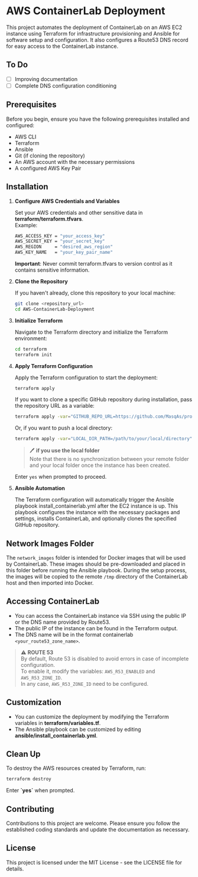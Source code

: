 # AWS ContainerLab Deployment

This project automates the deployment of ContainerLab on an AWS EC2 instance using Terraform for infrastructure provisioning and Ansible for software setup and configuration. It also configures a Route53 DNS record for easy access to the ContainerLab instance.

## To Do

- [ ] Improving documentation
- [ ] Complete DNS configuration conditioning

## Prerequisites

Before you begin, ensure you have the following prerequisites installed and configured:

- AWS CLI
- Terraform
- Ansible
- Git (if cloning the repository)
- An AWS account with the necessary permissions
- A configured AWS Key Pair

## Installation

1. **Configure AWS Credentials and Variables**

    Set your AWS credentials and other sensitive data in **terraform/terraform.tfvars**.  
    Example:

    ```bash
    AWS_ACCESS_KEY = "your_access_key"
    AWS_SECRET_KEY = "your_secret_key"
    AWS_REGION     = "desired_aws_region"
    AWS_KEY_NAME   = "your_key_pair_name"
    ```

    **Important**: Never commit terraform.tfvars to version control as it contains sensitive information.

2. **Clone the Repository**

   If you haven't already, clone this repository to your local machine:

   ```bash
   git clone <repository_url>
   cd AWS-ContainerLab-Deployment
   ```

3. **Initialize Terraform**

    Navigate to the Terraform directory and initialize the Terraform environment:

    ```bash
    cd terraform
    terraform init
    ```

4. **Apply Terraform Configuration**

    Apply the Terraform configuration to start the deployment:

    ```bash
    terraform apply
    ```

    If you want to clone a specific GitHub repository during installation, pass the repository URL as a variable:

    ```bash
    terraform apply -var="GITHUB_REPO_URL=https://github.com/MasqAs/projet-vxlan-automation"
    ```

    Or, if you want to push a local directory:

    ```bash
    terraform apply -var="LOCAL_DIR_PATH=/path/to/your/local/directory"
    ```

    >:pen:  **if you use the local folder**  
    >Note that there is no synchronization between your remote folder and your local folder once the instance has been created.

    Enter `yes` when prompted to proceed.

5. **Ansible Automation**

    The Terraform configuration will automatically trigger the Ansible playbook install_containerlab.yml after the EC2 instance is up. This playbook configures the instance with the necessary packages and settings, installs ContainerLab, and optionally clones the specified GitHub repository.

## Network Images Folder

The `network_images` folder is intended for Docker images that will be used by ContainerLab. These images should be pre-downloaded and placed in this folder before running the Ansible playbook. During the setup process, the images will be copied to the remote `/tmp` directory of the ContainerLab host and then imported into Docker.

## Accessing ContainerLab

- You can access the ContainerLab instance via SSH using the public IP or the DNS name provided by Route53.
- The public IP of the instance can be found in the Terraform output.
- The DNS name will be in the format containerlab `<your_route53_zone_name>`.

> :warning: **ROUTE 53**  
> By default, Route 53 is disabled to avoid errors in case of incomplete configuration.  
> To enable it, modify the variables: `AWS_R53_ENABLED` and `AWS_R53_ZONE_ID`.  
> In any case, `AWS_R53_ZONE_ID` need to be configured.

## Customization

- You can customize the deployment by modifying the Terraform variables in **terraform/variables.tf**.
- The Ansible playbook can be customized by editing **ansible/install_containerlab.yml**.

## Clean Up

To destroy the AWS resources created by Terraform, run:

```bash
terraform destroy
```

Enter **\`yes\`** when prompted.

## Contributing

Contributions to this project are welcome. Please ensure you follow the established coding standards and update the documentation as necessary.

## License

This project is licensed under the MIT License - see the LICENSE file for details.

